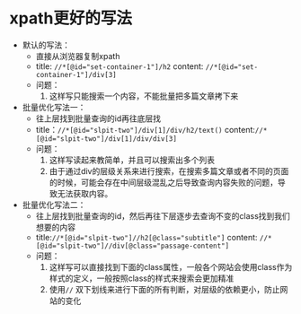 # xpath更好的写法

* 默认的写法： 
    * 直接从浏览器复制xpath
    * title: `//*[@id="set-container-1"]/h2`   content: `//*[@id="set-container-1"]/div[3]`
    * 问题：
        1. 这样写只能搜索一个内容，不能批量把多篇文章拷下来
* 批量优化写法一：
    * 往上层找到批量查询的id再往底层找
    * title：`//*[@id="slpit-two"]/div[1]/div/h2/text()`  content:`//*[@id="slpit-two"]/div[1]/div/div[3]`
    * 问题：
        1. 这样写读起来教简单，并且可以搜索出多个列表
        2. 由于通过div的层级关系来进行搜索，在搜索多篇文章或者不同的页面的时候，可能会存在中间层级混乱之后导致查询内容失败的问题，导致无法获取内容。
* 批量优化写法二：
    * 往上层找到批量查询的id，然后再往下层逐步去查询不变的class找到我们想要的内容
    * title:`//*[@id="slpit-two"]//h2[@class="subtitle"]`      content: `//*[@id="slpit-two"]//div[@class="passage-content"]`
    * 问题：
        1. 这样写可以直接找到下面的class属性，一般各个网站会使用class作为样式的定义，一般按照class的样式来搜索会更加精准
        2. 使用`//` 双下划线来进行下面的所有判断，对层级的依赖更小，防止网站的变化